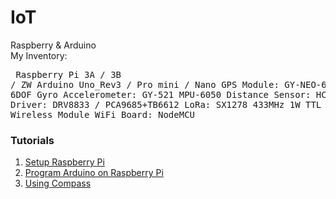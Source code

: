 # IoT
Raspberry &amp; Arduino<br>
My Inventory:  <pre>
    Raspberry Pi 3A / 3B / ZW
    Arduino Uno_Rev3 / Pro mini / Nano
    GPS Module: GY-NEO-6MV2
    3 Axis 6DOF Gyro Accelerometer: GY-521 MPU-6050
    Distance Sensor: HC-SR04
    Motor Driver: DRV8833 / PCA9685+TB6612 
    LoRa: SX1278 433MHz 1W TTL LoRa Wireless Module
    WiFi Board: NodeMCU
</pre>
### Tutorials
1. [Setup Raspberry Pi](https://github.com/xg590/IoT/tree/master/Raspberry_Pi)
2. [Program Arduino on Raspberry Pi](https://github.com/xg590/IoT/tree/master/Arduino)
3. [Using Compass](https://github.com/xg590/IoT/tree/master/GY-BNO055)
